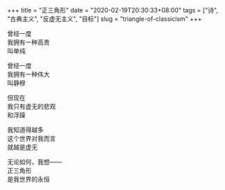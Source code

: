 +++
title = "正三角形"
date = "2020-02-19T20:30:33+08:00"
tags = ["诗", "古典主义", "反虚无主义", "目标"]
slug = "triangle-of-classicism"
+++

曾经一度  
我拥有一种高贵  
叫单纯

曾经一度  
我拥有一种伟大  
叫静穆

但现在  
我只有虚无的悲观  
和浮躁

我知道得越多  
这个世界对我而言  
就越是虚无

无论如何，我想——  
正三角形  
是我世界的永恒
